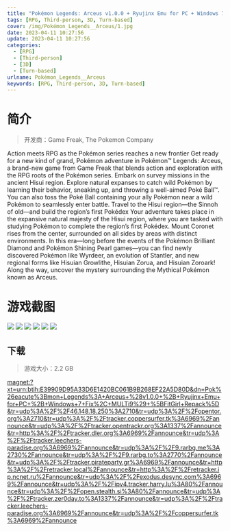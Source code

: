 ```yaml
---
title: "Pokémon Legends: Arceus v1.0.0 + Ryujinx Emu for PC + Windows 7 Fix"
tags: [RPG, Third-person, 3D, Turn-based]
cover: /img/Pokémon_Legends__Arceus/1.jpg
date: 2023-04-11 10:27:56
update: 2023-04-11 10:27:56
categories: 
  - [RPG]
  - [Third-person]
  - [3D]
  - [Turn-based]
urlname: Pokémon_Legends__Arceus
keywords: [RPG, Third-person, 3D, Turn-based]
---
```

# 简介

> 开发商：Game Freak, The Pokemon Company

Action meets RPG as the Pokémon series reaches a new frontier
Get ready for a new kind of grand, Pokémon adventure in Pokémon™ Legends: Arceus, a brand-new game from Game Freak that blends action and exploration with the RPG roots of the Pokémon series. Embark on survey missions in the ancient Hisui region. Explore natural expanses to catch wild Pokémon by learning their behavior, sneaking up, and throwing a well-aimed Poké Ball™. You can also toss the Poké Ball containing your ally Pokémon near a wild Pokémon to seamlessly enter battle.
Travel to the Hisui region—the Sinnoh of old—and build the region’s first Pokédex
Your adventure takes place in the expansive natural majesty of the Hisui region, where you are tasked with studying Pokémon to complete the region’s first Pokédex. Mount Coronet rises from the center, surrounded on all sides by areas with distinct environments. In this era—long before the events of the Pokémon Brilliant Diamond and Pokémon Shining Pearl games—you can find newly discovered Pokémon like Wyrdeer, an evolution of Stantler, and new regional forms like Hisuian Growlithe, Hisuian Zorua, and Hisuian Zoroark! Along the way, uncover the mystery surrounding the Mythical Pokémon known as Arceus.

# 游戏截图

![](/img/Pokémon_Legends__Arceus/2.jpg)
![](/img/Pokémon_Legends__Arceus/3.jpg)
![](/img/Pokémon_Legends__Arceus/4.jpg)
![](/img/Pokémon_Legends__Arceus/5.jpg)
![](/img/Pokémon_Legends__Arceus/6.jpg)
![](/img/Pokémon_Legends__Arceus/7.jpg)


## 下载

> 游戏大小：2.2 GB

[magnet:?xt=urn:btih:E39909D95A33D6E1420BC061B9B268EF22A5D80D&amp;dn=Pok%26eacute%3Bmon+Legends%3A+Arceus+%28v1.0.0+%2B+Ryujinx+Emu+for+PC+%2B+Windows+7+Fix%2C+MULTi9%29+%5BFitGirl+Repack%5D&amp;tr=udp%3A%2F%2F46.148.18.250%3A2710&amp;tr=udp%3A%2F%2Fopentor.org%3A2710&amp;tr=udp%3A%2F%2Ftracker.coppersurfer.tk%3A6969%2Fannounce&amp;tr=udp%3A%2F%2Ftracker.opentrackr.org%3A1337%2Fannounce&amp;tr=http%3A%2F%2Ftracker.dler.org%3A6969%2Fannounce&amp;tr=udp%3A%2F%2Ftracker.leechers-paradise.org%3A6969%2Fannounce&amp;tr=udp%3A%2F%2F9.rarbg.me%3A2730%2Fannounce&amp;tr=udp%3A%2F%2F9.rarbg.to%3A2770%2Fannounce&amp;tr=udp%3A%2F%2Ftracker.pirateparty.gr%3A6969%2Fannounce&amp;tr=http%3A%2F%2Fretracker.local%2Fannounce&amp;tr=http%3A%2F%2Fretracker.ip.ncnet.ru%2Fannounce&amp;tr=udp%3A%2F%2Fexodus.desync.com%3A6969%2Fannounce&amp;tr=udp%3A%2F%2Fipv4.tracker.harry.lu%3A80%2Fannounce&amp;tr=udp%3A%2F%2Fopen.stealth.si%3A80%2Fannounce&amp;tr=udp%3A%2F%2Ftracker.zer0day.to%3A1337%2Fannounce&amp;tr=udp%3A%2F%2Ftracker.leechers-paradise.org%3A6969%2Fannounce&amp;tr=udp%3A%2F%2Fcoppersurfer.tk%3A6969%2Fannounce](magnet:?xt=urn:btih:E39909D95A33D6E1420BC061B9B268EF22A5D80D&amp;dn=Pok%26eacute%3Bmon+Legends%3A+Arceus+%28v1.0.0+%2B+Ryujinx+Emu+for+PC+%2B+Windows+7+Fix%2C+MULTi9%29+%5BFitGirl+Repack%5D&amp;tr=udp%3A%2F%2F46.148.18.250%3A2710&amp;tr=udp%3A%2F%2Fopentor.org%3A2710&amp;tr=udp%3A%2F%2Ftracker.coppersurfer.tk%3A6969%2Fannounce&amp;tr=udp%3A%2F%2Ftracker.opentrackr.org%3A1337%2Fannounce&amp;tr=http%3A%2F%2Ftracker.dler.org%3A6969%2Fannounce&amp;tr=udp%3A%2F%2Ftracker.leechers-paradise.org%3A6969%2Fannounce&amp;tr=udp%3A%2F%2F9.rarbg.me%3A2730%2Fannounce&amp;tr=udp%3A%2F%2F9.rarbg.to%3A2770%2Fannounce&amp;tr=udp%3A%2F%2Ftracker.pirateparty.gr%3A6969%2Fannounce&amp;tr=http%3A%2F%2Fretracker.local%2Fannounce&amp;tr=http%3A%2F%2Fretracker.ip.ncnet.ru%2Fannounce&amp;tr=udp%3A%2F%2Fexodus.desync.com%3A6969%2Fannounce&amp;tr=udp%3A%2F%2Fipv4.tracker.harry.lu%3A80%2Fannounce&amp;tr=udp%3A%2F%2Fopen.stealth.si%3A80%2Fannounce&amp;tr=udp%3A%2F%2Ftracker.zer0day.to%3A1337%2Fannounce&amp;tr=udp%3A%2F%2Ftracker.leechers-paradise.org%3A6969%2Fannounce&amp;tr=udp%3A%2F%2Fcoppersurfer.tk%3A6969%2Fannounce)